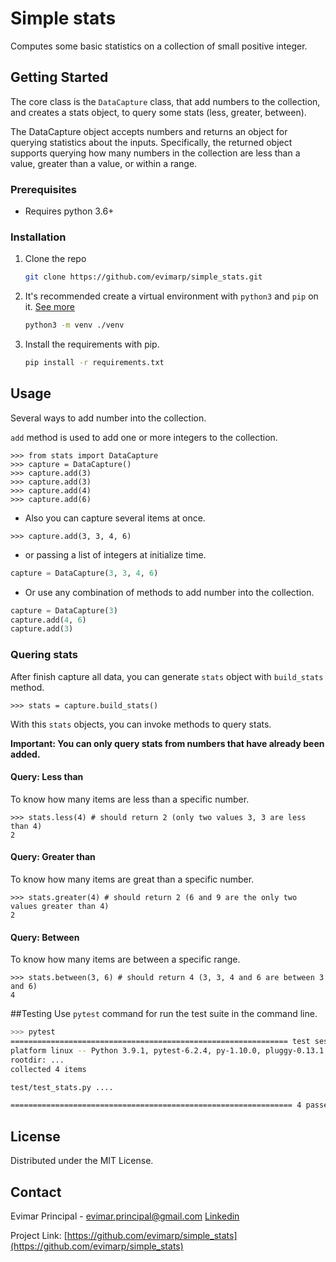 # Simple stats

Computes some basic statistics on a collection of small positive integer.
<!-- GETTING STARTED -->
## Getting Started
The core class is the `DataCapture` class, that add numbers to the collection, and creates a stats object, to query some stats (less, greater, between).

The DataCapture object accepts numbers and returns an object for querying statistics about the inputs. Specifically, the returned object supports querying how many numbers in the collection are less than a value, greater than a value, or within a range.
### Prerequisites

- Requires python 3.6+

### Installation

1. Clone the repo
   ```sh
   git clone https://github.com/evimarp/simple_stats.git
   ```
2. It's recommended create a virtual environment with `python3` and `pip` on it. 
[See more](https://docs.python.org/3/library/venv.html#module-venv)
   ```sh
   python3 -m venv ./venv
   ```

3. Install the requirements with pip.
   ```sh
   pip install -r requirements.txt
   ```


<!-- USAGE EXAMPLES -->
## Usage
Several ways to add number into the collection.

`add` method is used to add one or more integers to the collection.
```pydocstring
>>> from stats import DataCapture
>>> capture = DataCapture()
>>> capture.add(3)
>>> capture.add(3)
>>> capture.add(4)
>>> capture.add(6)
```
- Also you can capture several items at once.
```pydocstring
>>> capture.add(3, 3, 4, 6)
```
- or passing a list of integers at initialize time. 
```python
capture = DataCapture(3, 3, 4, 6)
```
- Or use any combination of methods to add number into the collection.

```python
capture = DataCapture(3)
capture.add(4, 6)
capture.add(3)
```
### Quering stats
After finish capture all data, you can generate `stats` object with `build_stats` method.
```pydocstring
>>> stats = capture.build_stats()
```
With this `stats` objects, you can invoke methods to query stats.

**Important: You can only query stats from numbers that have already been added.**
#### Query: Less than
To know how many items are less than a specific number.    
```pydocstring
>>> stats.less(4) # should return 2 (only two values 3, 3 are less than 4)
2
```
#### Query: Greater than
To know how many items are great than a specific number.    
```pydocstring
>>> stats.greater(4) # should return 2 (6 and 9 are the only two values greater than 4)
2
```
#### Query: Between
To know how many items are between a specific range.    
```pydocstring
>>> stats.between(3, 6) # should return 4 (3, 3, 4 and 6 are between 3 and 6)
4
```

##Testing
Use `pytest` command for run the test suite in the command line.
```sh
>>> pytest
============================================================== test session starts ===============================================================
platform linux -- Python 3.9.1, pytest-6.2.4, py-1.10.0, pluggy-0.13.1
rootdir: ...
collected 4 items                                                                                                                                

test/test_stats.py ....                                                                                                                    [100%]

=============================================================== 4 passed in 0.02s ================================================================
```

<!-- LICENSE -->
## License

Distributed under the MIT License. 



<!-- CONTACT -->
## Contact

Evimar Principal - <evimar.principal@gmail.com>
[Linkedin](https://www.linkedin.com/in/evimarprincipal/)

Project Link: [https://github.com/evimarp/simple_stats](https://github.com/evimarp/simple_stats)

